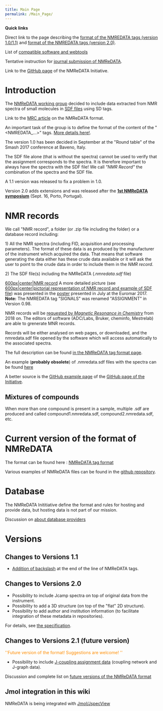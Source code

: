 ```yaml
---
title: Main Page
permalink: /Main_Page/
---
```


**Quick links**

Direct link to the page describing the [format of the NMREDATA tags
(version 1.0/1.1)](/NMReDATA_tag_format "wikilink") and [format of the
NMREDATA tags (version 2.0)](/NMReDATA_tag_format_2.0 "wikilink").

List of [compatible software and
webtools](/Compatible_software "Compatible software")

Tentative instruction for [journal submission of
NMReDATA](/Submission_NMReDATA "wikilink").

Link to the [GitHub page](https://github.com/NMReDATAInitiative) of the
NMReDATA Initiative.

Introduction
============

The [NMReDATA working group](http://www.nmredata.org/partners.html)
decided to include data extracted from NMR spectra of small molecules in
[SDF files](/sdf_files "wikilink") using SD tags.

Link to the [MRC
article](https://onlinelibrary.wiley.com/doi/abs/10.1002/mrc.4737) on
the NMReDATA format.

An important task of the group is to define the format of the content of
the "\<NMREDATA_...\>" tags. [More details
here!](/NMReDATA_tag_format "wikilink").

The version 1.0 has been decided in September at the "Round table" of
the Smash 2017 conference at Baveno, Italy.

The SDF file alone (that is without the spectra) cannot be used to
verify that the assignment corresponds to the spectra. It is therefore
important to always have the spectra with the SDF file! We call *"NMR
Record"* the combination of the spectra and the SDF file.

A 1.1 version was released to fix a problem in 1.0.

Version 2.0 adds extensions and was released after the [**1st NMReDATA
symposium**](/Symposium2019 "wikilink") (Sept. 16, Porto, Portugal).

NMR records
===========

We call "NMR record", a folder (or .zip file including the folder) or a
database record including:

1\) All the NMR spectra (including FID, acquisition and processing
parameters). The format of these data is as produced by the manufacturer
of the instrument which acquired the data. That means that software
generating the data either has these crude data available or it will ask
the user to point to the crude data in order to include them in the *NMR
record*.

2\) The SDF file(s) including the NMReDATA (*.nmredata.sdf* file)

[600px\|center\|NMR record](/File:nmr_record.png "wikilink") A more
detailed picture (see [600px\|center\|pictorial representation of NMR
record and example of SDF file](/File:test-2.pdf "wikilink")) was
presented in the
[poster](http://nmredata.org/euromar_2017_v5_optimized.pdf) presented in
July at the Euromar 2017. **Note:** The NMREDATA tag "SIGNALS" was
renamed "ASSIGNMENT" in Version 0.98.

NMR records will be [requested by *Magnetic Resonance in
Chemistry*](http://onlinelibrary.wiley.com/doi/10.1002/mrc.4631/full)
from 2018 on. The editors of software (ADC/Labs, Bruker, cheminfo,
Mestrelab) are able to grenerate MNR records.

Records will be either analysed on web pages, or downloaded, and the
nmredata.sdf file opened by the software which will access automatically
to the associated spectra.

The full description can be found [in the NMReDATA tag format
page](/NMReDATA_tag_format "wikilink").

An example (**probably obsolete**) of .nmredata.sdf files with the
spectra can be found
[here](https://www.dropbox.com/sh/hu0qudy2bt56ix0/AACc8UiUoeEskSDVhYnP-cZna?dl=0)

A better source is the [GitHub example
page](https://github.com/NMReDATAInitiative/Examples-of-NMR-records) of
the [GitHub page of the
Initiative](https://github.com/nmredatainitiative).

Mixtures of compounds
---------------------

When more than one compound is present in a sample, multiple .sdf are
produced and called compound1.nmredata.sdf, compound2.nmredata.sdf, etc.

Current version of the format of NMReDATA
=========================================

The format can be found here : [NMReDATA tag
format](/NMReDATA_tag_format "wikilink")

Various examples of NMReDATA files can be found in the [github
repository](https://github.com/NMReDATAInitiative/Examples-of-NMR-records).

Database
========

The NMReDATA Inititiative define the format and rules for hosting and
provide data, but hosting data is not part of our mission.

Discussion on [about database providers](/database_policy "wikilink")

Versions
========

Changes to Versions 1.1
-----------------------

-   [Addition of backslash](/end-of-line "wikilink") at the end of the
    line of NMReDATA tags.

Changes to Versions 2.0
-----------------------

-   Possibility to include Jcamp spectra on top of original data from
    the instrument.
-   Possibility to add a 3D structure (on top of the "flat" 2D
    structure).
-   Possibility to add author and institution information (to facilitate
    integration of these metadata in repositories).

For details, see [the
specification](/NMReDATA_tag_format_2.0 "wikilink").

Changes to Versions 2.1 (future version)
----------------------------------------

<span style="color:#FF8C00"> ''Future version of the format! Suggestions
are welcome! '' </span>

-   Possibility to include [J-coupling assignment
    data](/Jassign "wikilink") (coupling network and J-graph data).

Discussion and complete list on [future versions of the NMReDATA
format](/Future_version "wikilink")

Jmol integration in this wiki
-----------------------------

NMReDATA is being integrated with [Jmol/JspecView](/Jmol "wikilink")